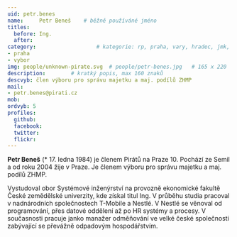 ```yaml
---
uid: petr.benes
name:     Petr Beneš  	# běžně používáné jméno
titles:
  before: Ing. 
  after:
category:                 	# kategorie: rp, praha, vary, hradec, jmk, senat
- praha
- vybor
img: people/unknown-pirate.svg  # people/petr-benes.jpg   # 165 x 220
description:      	# kratký popis, max 160 znaků
descvyb: člen výboru pro správu majetku a maj. podílů ZHMP
mail:
- petr.benes@pirati.cz
mob:
ordvyb: 5
profiles:
  github:       
  facebook:    
  twitter: 		  
  flickr:		  
---
```


**Petr Beneš** (* 17. ledna 1984) je členem Pirátů na Praze 10. Pochází ze Semil a od roku 2004 žije v Praze. Je členem výboru pro správu majetku a maj. podílů ZHMP.

Vystudoval obor Systémové inženýrství na provozně ekonomické fakultě České zemědělské univerzity, kde získal titul Ing. V průběhu studia pracoval v nadnárodních společnostech T-Mobile a Nestlé. V Nestlé se věnoval od programování, přes datové oddělení až po HR systémy a procesy. V současnosti pracuje janko manažer odměňování ve velké české společnosti zabývající se převážně odpadovým hospodářstvím.
